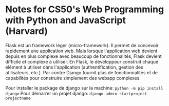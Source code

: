 # Notes for CS50's Web Programming with Python and JavaScript (Harvard)

Flask est un framework léger (micro-framework). Il permet de concevoir rapidement une application web.
Mais lorsque l'application web devient depuis en plus complexe avec beaucoup de fonctionnalités, Flask
devient difficile et complexe à utiliser. En Flask, le développeur construit chaque élément à utiliser
dans l'application (authentification, gestion des utilisateurs, etc.). Par contre Django fournit plus
de fonctionnalités et de capabilités pour construire simplement des webapp complexes.

Pour installer le package de django sur la machine: `python -m pip install django`
Pour démarrer un projet django: `django-admin startproject projectname`
